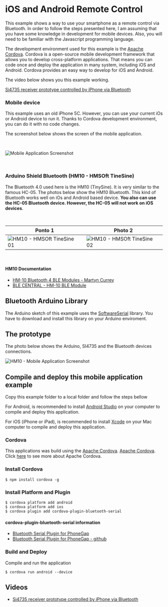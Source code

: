 # iOS and Android Remote Control

This example shows a way to use your smartphone as a remote control via Bluetooth. In order to follow the steps presented here, I am assuming that you have some knowledge in development for mobile devices. Also, you will need to be familiar with the Javascript programming language.

The development environment used for this example is the [Apache Cordova](https://cordova.apache.org/docs/en/latest/guide/overview/index.html). Cordova is a open-source mobile development framework that allows you to develop cross-platform applications. That means you can code once and deploy the application in many system, including iOS and Android. 
Cordova provides an easy way to develop for iOS and Android.


The video below shows you this example working. 

[Si4735 receiver prototype controlled by iPhone via Bluetooth](https://youtu.be/Yc9DHl7yQZ0)


### Mobile device

This example uses an old iPhone 5C. However, you can use your current iOs or Android device to run it. Thanks to Cordova development environment, you can do it with no code changes.

The screenshot below shows the screen of the mobile application. 

<BR> 

![Mobile Application Screenshot](https://github.com/pu2clr/SI4735/blob/master/extras/images/mobile_0001.png)

<BR> 

### Arduino Shield Bluetooth (HM10 - HMSOft TineSine)

The Bluetooth 4.0 used here is the HM10 (TinySine). It is very similar to the famous HC-05. The photos below show the HM10 Bluetooth. This kind of Bluetooth works well on iOs and Android based device. __You also can use the HC-05 Bluetooth device. However, the HC-05 will not work on iOS devices__. 

<BR>

|  Ponto 1 | Photo 2 | 
| -------- | ------- |
| ![HM10 - HMSOft TineSine 01](https://github.com/pu2clr/SI4735/blob/master/extras/images/BT01BLE.png) | ![HM10 - HMSOft TineSine 02](https://github.com/pu2clr/SI4735/blob/master/extras/images/BT02BLE.png) |

<BR>


#### HM10 Documentation

* [HM-10 Bluetooth 4 BLE Modules - Martyn Currey](http://www.martyncurrey.com/hm-10-bluetooth-4ble-modules/)
* [BLE CENTRAL - HM-10 BLE Module](http://blog.blecentral.com/2015/05/05/hm-10-peripheral/)


## Bluetooth Arduino Library 

The Arduino sketch of this example uses the [SoftwareSerial](https://github.com/PaulStoffregen/SoftwareSerial) library. You have to download and install this library on your Arduino enviroment.    


## The prototype

The photo below shows the Arduino, SI4735 and the Bluetooth devices connections. 

![HM10 - Mobile Application Screenshot](https://github.com/pu2clr/SI4735/blob/master/extras/images/iPHONE_REMOTE_CONTROL_01.png)



## Compile and deploy this mobile application example

Copy this example folder to a local folder and follow the steps bellow

For Android, is recommended to install [Android Studio](http://developer.android.com/sdk/index.html) on your computer to compile and deploy this application. 

For iOS (iPhone or iPad), is recommended to install [Xcode](https://developer.apple.com/xcode/) on your Mac computer to compile and deploy this application.


### Cordova 

This applications was build using the [Apache Cordova](https://cordova.apache.org/docs/en/latest/guide/overview/index.html). 
[Apache Cordova](https://cordova.apache.org/docs/en/latest/guide/overview/index.html). Click [here](https://cordova.apache.org/docs/en/latest/guide/overview/index.html) to see more about Apache Cordova.

### Install Cordova

    $ npm install cordova -g


### Install Platform and Plugin

    $ cordova platform add android
    $ cordova platform add ios
    $ cordova plugin add cordova-plugin-bluetooth-serial


#### cordova-plugin-bluetooth-serial information

* [Bluetooth Serial Plugin for PhoneGap](https://www.npmjs.com/package/cordova-plugin-bluetooth-serial)
* [Bluetooth Serial Plugin for PhoneGap - github](https://github.com/don/BluetoothSerial)


### Build and Deploy

Compile and run the application

    $ cordova run android --device



## Videos 

- [Si4735 receiver prototype controlled by iPhone via Bluetooth](https://youtu.be/Yc9DHl7yQZ0)





